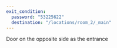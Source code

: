 ```yaml
---
exit_condition:
  password: "53225622"
  destination: "/locations/room_2/_main"
---
```


Door on the opposite side as the entrance